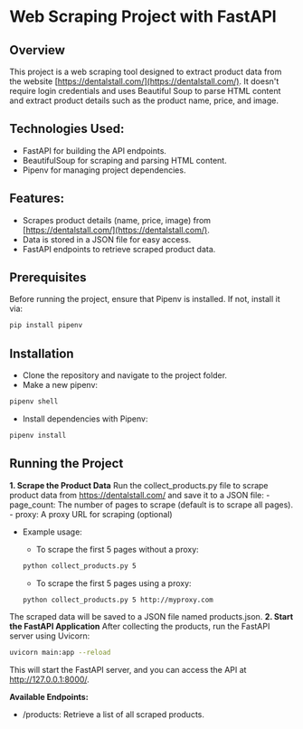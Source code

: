 # Web Scraping Project with FastAPI

## Overview
This project is a web scraping tool designed to extract product data from the website [https://dentalstall.com/](https://dentalstall.com/). It doesn't require login credentials and uses Beautiful Soup to parse HTML content and extract product details such as the product name, price, and image.

## Technologies Used:
- FastAPI for building the API endpoints.
- BeautifulSoup for scraping and parsing HTML content.
- Pipenv for managing project dependencies.

## Features:
- Scrapes product details (name, price, image) from [https://dentalstall.com/](https://dentalstall.com/).
- Data is stored in a JSON file for easy access.
- FastAPI endpoints to retrieve scraped product data.

## Prerequisites
Before running the project, ensure that Pipenv is installed. If not, install it via:

```bash
pip install pipenv
```
## Installation
- Clone the repository and navigate to the project folder.
- Make a new pipenv:
```bash
pipenv shell
```
- Install dependencies with Pipenv:
```bash
pipenv install
```
## Running the Project
**1. Scrape the Product Data**
Run the collect_products.py file to scrape product data from https://dentalstall.com/ and save it to a JSON file:
    - page_count: The number of pages to scrape (default is to scrape all pages).
    - proxy: A proxy URL for scraping (optional)

-   Example usage:

    - To scrape the first 5 pages without a proxy:
    ```bash
    python collect_products.py 5
    ```
    - To scrape the first 5 pages using a proxy:    
    ```bash
    python collect_products.py 5 http://myproxy.com
    ```
The scraped data will be saved to a JSON file named products.json.
**2. Start the FastAPI Application**
After collecting the products, run the FastAPI server using Uvicorn:
```bash
uvicorn main:app --reload
```
This will start the FastAPI server, and you can access the API at http://127.0.0.1:8000/.

**Available Endpoints:**
- /products: Retrieve a list of all scraped products.

